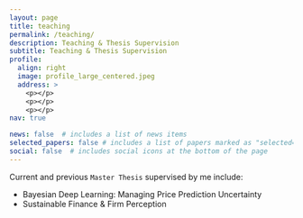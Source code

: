 ```yaml
---
layout: page
title: teaching
permalink: /teaching/
description: Teaching & Thesis Supervision
subtitle: Teaching & Thesis Supervision
profile:
  align: right
  image: profile_large_centered.jpeg
  address: >
    <p></p>
    <p></p>
    <p></p>
nav: true

news: false  # includes a list of news items
selected_papers: false # includes a list of papers marked as "selected={true}"
social: false  # includes social icons at the bottom of the page
---
```


Current and previous `Master Thesis` supervised by me include:
* Bayesian Deep Learning: Managing Price Prediction Uncertainty
* Sustainable Finance & Firm Perception


